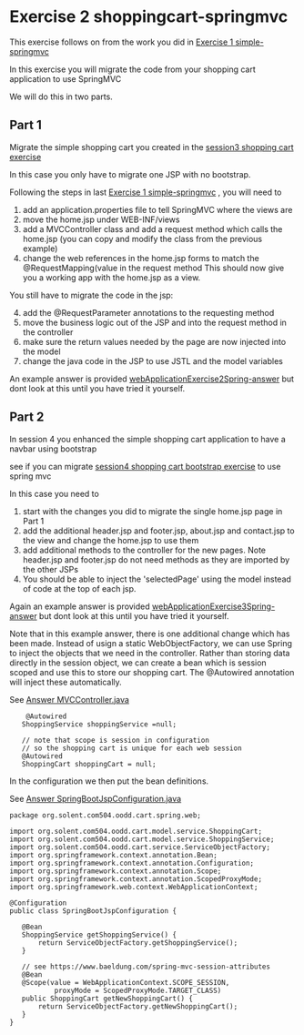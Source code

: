 # Exercise 2 shoppingcart-springmvc

This exercise follows on from the work you did in  [Exercise 1 simple-springmvc](../../session5/simple-springmvc) 

In this exercise you will migrate the code from your shopping cart application to use SpringMVC

We will do this in two parts.

## Part 1
Migrate the simple shopping cart you created in the [session3 shopping cart exercise](../../session3/shoppingcart) 

In this case you only have to migrate one JSP with no bootstrap.

Following the steps in last [Exercise 1 simple-springmvc](../../session5/simple-springmvc) , you will need to

1. add an application.properties file to tell SpringMVC where the views are
2. move the home.jsp under WEB-INF/views
2. add a MVCController class and add a request method which calls the home.jsp (you can copy and modify the class from the previous example)
3. change the web references in the home.jsp forms to match the @RequestMapping(value in the request method
This should now give you a working app with the home.jsp as a view. 

You still have to migrate the code in the jsp:

4. add the @RequestParameter annotations to the requesting method
5. move the business logic out of the JSP and into the request method in the controller
6. make sure the return values needed by the page are now injected into the model
7. change the java code in the JSP to use JSTL and the model variables


An example answer is provided [webApplicationExercise2Spring-answer](../shoppingcart-springmvc/webApplicationExercise2Spring-answer/ )
 but dont look at this until you have tried it yourself.


## Part 2
In session 4 you enhanced the simple shopping cart application to have a navbar using bootstrap 

see if you can migrate [session4 shopping cart bootstrap exercise](../../session4/shoppingcart-bootstrap) to use spring mvc

In this case you need to 
1. start with the changes you did to migrate the single home.jsp page in Part 1
2. add the additional header.jsp and footer.jsp, about.jsp and contact.jsp to the view and change the home.jsp to use them
3. add additional methods to the controller for the new pages. Note header.jsp and footer.jsp do not need methods as they are imported by the other JSPs
4. You should be able to inject the 'selectedPage' using the model instead of code at the top of each jsp.

Again an example answer is provided [webApplicationExercise3Spring-answer](../shoppingcart-springmvc/webApplicationExercise3Spring-answer/ )
 but dont look at this until you have tried it yourself.
 
 Note that in this example answer, there is one additional change which has been made. 
 Instead of usign a static WebObjectFactory, we can use Spring to inject the objects that we need in the controller.
 Rather than storing data directly in the session object, we can create a bean which is session scoped and use this to store our shopping cart.
 The @Autowired annotation will inject these automatically.
 
 See [Answer MVCController.java](../shoppingcart-springmvc/webApplicationExercise3Spring-answer/web/src/main/java/org/solent/com504/oodd/cart/spring/web/MVCController.java )
 
 ```
     @Autowired
    ShoppingService shoppingService =null;
    
    // note that scope is session in configuration
    // so the shopping cart is unique for each web session
    @Autowired
    ShoppingCart shoppingCart = null;
 ```
In the configuration we then put the bean definitions.
 
 See [Answer SpringBootJspConfiguration.java](../shoppingcart-springmvc/webApplicationExercise3Spring-answer/web/src/main/java/org/solent/com504/oodd/cart/spring/web/SpringBootJspConfiguration.java  )

 ```
 package org.solent.com504.oodd.cart.spring.web;

import org.solent.com504.oodd.cart.model.service.ShoppingCart;
import org.solent.com504.oodd.cart.model.service.ShoppingService;
import org.solent.com504.oodd.cart.service.ServiceObjectFactory;
import org.springframework.context.annotation.Bean;
import org.springframework.context.annotation.Configuration;
import org.springframework.context.annotation.Scope;
import org.springframework.context.annotation.ScopedProxyMode;
import org.springframework.web.context.WebApplicationContext;

@Configuration
public class SpringBootJspConfiguration {

    @Bean
    ShoppingService getShoppingService() {
        return ServiceObjectFactory.getShoppingService();
    }

    // see https://www.baeldung.com/spring-mvc-session-attributes
    @Bean
    @Scope(value = WebApplicationContext.SCOPE_SESSION,
            proxyMode = ScopedProxyMode.TARGET_CLASS)
    public ShoppingCart getNewShoppingCart() {
        return ServiceObjectFactory.getNewShoppingCart();
    }
}

 
 ```
 
 
 

